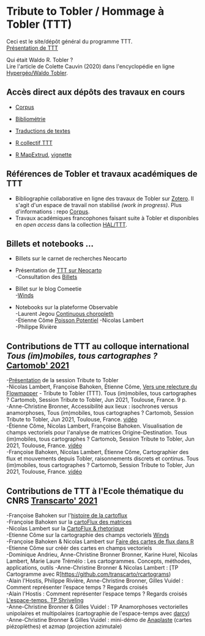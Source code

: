 # Tribute to Tobler / Hommage à Tobler (TTT)

Ceci est le site/dépôt général du programme TTT. </br>
[Présentation de TTT](https://geoflowiz.hypotheses.org/ttt-tribute-to-tobler) 

Qui était Waldo R. Tobler ? </br>
Lire l'article de Colette Cauvin (2020) dans l'encyclopédie en ligne [Hypergéo/Waldo Tobler](https://hypergeo.eu/waldo-tobler/).

## Accès direct aux dépôts des travaux en cours

- [Corpus](https://github.com/tributetotobler/corpus)

- [Bibliométrie](https://github.com/tributetotobler/bibliotobler)

- [Traductions de textes](https://github.com/tributetotobler/traductions)

- [R collectif TTT](https://github.com/tributetotobler/ttt)

- [R MapExtrud](https://github.com/neocarto/mapextrud), [vignette](https://neocarto.github.io/mapextrud/vignettes/how-to-build-extruded-maps.html)


## Références de Tobler et travaux académiques de TTT

- Bibliographie collaborative en ligne des travaux de Tobler sur [Zotero](http://www.zotero.org). Il s'agit d'un espace de travail non stabilisé *(work in progress)*. Plus d'informations : repo [Corpus](https://github.com/tributetotobler/corpus).</br>
- Travaux académiques francophones faisant suite à Tobler et disponibles en _open access_ dans la collection [HAL/TTT](https://tel.archives-ouvertes.fr/TTT/).

## Billets et notebooks ...

- Billets sur le carnet de recherches Neocarto </br>
- Présentation de [TTT sur Neocarto](https://neocarto.hypotheses.org/ttt-tobler) </br>
-Consultation des [Billets](https://neocarto.hypotheses.org/category/tribute-to-tobler)

- Billet sur le blog Comeetie </br>
-[Winds](https://www.comeetie.fr/galerie/wind/)

- Notebooks sur la plateforme Observable </br>
-Laurent Jegou [Continuous choropleth](https://observablehq.com/@ljegou/ttt-continuous-choropleth) </br>
-Etienne Côme [Poisson Potentiel](https://observablehq.com/@comeetie/ttt-poisson-potential)
-Nicolas Lambert      </br>
-Philippe Rivière     </br>


## Contributions de TTT au colloque international _Tous (im)mobiles, tous cartographes ?_ [Cartomob' 2021](https://geoflowiz.hypotheses.org/session-ttt-a-cartomob-2021)

-[Présentation](https://geoflowiz.hypotheses.org/session-ttt-a-cartomob-2021) de la session Tribute to Tobler </br>
-Nicolas Lambert, Françoise Bahoken, Étienne Côme, [Vers une relecture du Flowmapper](https://hal.archives-ouvertes.fr/hal-03434168) - Tribute to Tobler (TTT). Tous (im)mobiles, tous cartographes ? Cartomob, Session Tribute to Tobler, Jun 2021, Toulouse, France. 9 p. </br>
-Anne-Christine Bronner, Accessibilité aux lieux : isochrones versus anamorphoses,  Tous (im)mobiles, tous cartographes ? Cartomob, Session Tribute to Tobler, Jun 2021, Toulouse, France. [vidéo](https://prismes.univ-toulouse.fr/player.php?code=XkPFhI6R&width=100%&height=100%) </br>
-Étienne Côme, Nicolas Lambert, Françoise Bahoken. Visualisation de champs vectoriels pour l'analyse de matrices Origine-Destination. Tous (im)mobiles, tous cartographes ? Cartomob, Session Tribute to Tobler, Jun 2021, Toulouse, France. [vidéo](https://prismes.univ-toulouse.fr/player.php?code=erMf3lns&width=100%&height=100%)</br>
-Françoise Bahoken, Nicolas Lambert, Étienne Côme, Cartographier des flux et mouvements depuis Tobler, raisonnements discrets et continus. Tous (im)mobiles, tous cartographes ? Cartomob, Session Tribute to Tobler, Jun 2021, Toulouse, France. [vidéo](https://prismes.univ-toulouse.fr/player.php?code=538O3J2a&width=100%&height=100%)</br>


## Contributions de TTT à l'Ecole thématique du CNRS [Transcarto' 2021](https://github.com/transcarto)

-Françoise Bahoken sur l'[histoire de la cartoflux](https://bit.ly/3Grg9I6) </br>
-Françoise Bahoken sur la [cartoFlux des matrices](https://bit.ly/3ErFS1z) </br>
-Nicolas Lambert sur la [CartoFlux & rhetorique](https://transcarto.github.io/rflows/presentations/CartoFlux.html#1) </br>
-Etienne Côme sur la cartographie des champs vectoriels [Winds](https://transcarto.github.io/rflows/presentations/CartoWinds/TTT_comeetie.html) </br>
-Françoise Bahoken & Nicolas Lambert sur [Faire des cartes de flux dans R](https://transcarto.github.io/rflows/TRANSCARTO_flows.html) </br>
-Etienne Côme sur créér des cartes en champs vectoriels </br>
-Dominique Andrieu, Anne-Christine Bronner Bronner, Karine Hurel, Nicolas Lambert, Marie Laure Trémélo : Les cartogrammes. Concepts, méthodes, applications, outils
-Anne-Christine Bronner & Nicolas Lambert : [TP Cartogramme avec R]https://github.com/transcarto/rcartograms) </br>
-Alain l'Hostis, Philippe Rivière, Anne-Christine Bronner, Gilles Vuidel : Comment représenter l’espace temps ? Regards croisés</br>
-Alain l'Hostis : Comment représenter l’espace temps ? Regards croisés [L'espace-temps. TP Shriveling](https://github.com/transcarto/espace-temps) </br>
-Anne-Christine Bronner & Gilles Vuidel : TP Anamorphoses vectorielles unipolaires et multipolaires (cartographie de l'espace-temps avec [darcy](https://sourcesup.renater.fr/www/transcarto/darcy/))</br>
-Anne-Christine Bronner & Gilles Vuidel : mini-démo de [Anaplaste](https://sourcesup.renater.fr/www/transcarto/anaplaste/) (cartes piézoplèthes) et azmap (projection azimutale)
